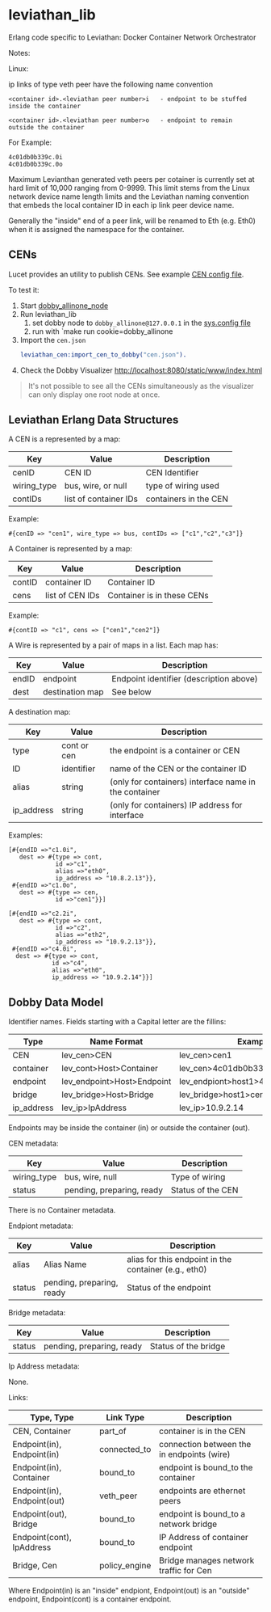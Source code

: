 # leviathan_lib
Erlang code specific to Leviathan: Docker Container Network Orchestrator

Notes:


Linux:

ip links of type veth peer have the following name convention

```
<container id>.<leviathan peer number>i   - endpoint to be stuffed
inside the container

<container id>.<leviathan peer number>o   - endpoint to remain
outside the container
```

For Example:
```
4c01db0b339c.0i
4c01db0b339c.0o
```
Maximum Levianthan generated veth peers per cotainer is currently set
at hard limit of 10,000 ranging from 0-9999.  This limit stems from
the Linux network device name length limits and the Leviathan naming
convention that embeds the local container ID in each ip link peer
device name.

Generally the "inside" end of a peer link, will be renamed to
Eth<leviathan peer number> (e.g. Eth0) when it is assigned the
namespace for the container.

## CENs

Lucet provides an utility to publish CENs. See example [CEN config file](cen.json).

To test it:

1. Start [dobby_allinone_node](https://github.com/ivanos/dobby_allinone_node)
2. Run leviathan_lib
   1. set dobby node to `dobby_allinone@127.0.0.1` in the [sys.config file](sys.config)
   2. run with `make run cookie=dobby_allinone
3. Import the `cen.json`
   ```erlang
   leviathan_cen:import_cen_to_dobby("cen.json").
   ```
4. Check the Dobby Visualizer
[http://localhost:8080/static/www/index.html](http://localhost:8080/static/www/index.html)

> It's not possible to see all the CENs simultaneously as the visualizer
> can only display one root node at once.

## Leviathan Erlang Data Structures

A CEN is a represented by a map:

Key | Value | Description
--- | ----- | -----------
cenID | CEN ID | CEN Identifier
wiring_type | bus, wire, or null | type of wiring used
contIDs | list of container IDs | containers in the CEN

Example:
```
#{cenID => "cen1", wire_type => bus, contIDs => ["c1","c2","c3"]}
```

A Container is represented by a map:

Key | Value | Description
--- | ----- | -----------
contID | container ID | Container ID
cens | list of CEN IDs | Container is in these CENs

Example:
```
#{contID => "c1", cens => ["cen1","cen2"]}
```

A Wire is represented by a pair of maps in a list. Each map has:

Key | Value | Description
--- | ----- | -----------
endID | endpoint | Endpoint identifier (description above)
dest | destination map | See below

A destination map:

Key | Value | Description
--- | ----- | -----------
type | cont or cen | the endpoint is a container or CEN
ID | identifier | name of the CEN or the container ID
alias | string | (only for containers) interface name in the container
ip_address | string | (only for containers) IP address for interface

Examples:
```
[#{endID =>"c1.0i",
   dest => #{type => cont,
             id =>"c1",
             alias =>"eth0",
             ip_address => "10.8.2.13"}},
 #{endID =>"c1.0o",
   dest => #{type => cen,
             id =>"cen1"}}]
```
```
[#{endID =>"c2.2i",
   dest => #{type => cont,
             id =>"c2",
             alias =>"eth2",
             ip_address => "10.9.2.13"}},
 #{endID =>"c4.0i",
  dest => #{type => cont,
            id =>"c4",
            alias =>"eth0",
            ip_address => "10.9.2.14"}}]
```

## Dobby Data Model

Identifier names.  Fields starting with a Capital letter are the fillins:

Type | Name Format | Example
---- | ----------- | -------
CEN | lev_cen>CEN | lev_cen>cen1
container | lev_cont>Host>Container | lev_cen>4c01db0b339c
endpoint | lev_endpoint>Host>Endpoint | lev_endpiont>host1>4c01db0b339c.0i
bridge | lev_bridge>Host>Bridge | lev_bridge>host1>cen1
ip_address | lev_ip>IpAddress | lev_ip>10.9.2.14

Endpoints may be inside the container (in) or outside the container (out).

CEN metadata:

Key | Value | Description
--- | ----- | -----------
wiring_type | bus, wire, null | Type of wiring
status | pending, preparing, ready | Status of the CEN

There is no Container metadata.

Endpiont metadata:

Key | Value | Description
--- | ----- | -----------
alias | Alias Name | alias for this endpoint in the container (e.g., eth0)
status | pending, preparing, ready | Status of the endpoint

Bridge metadata:

Key | Value | Description
--- | ----- | -----------
status | pending, preparing, ready | Status of the bridge

Ip Address metadata:

None.

Links:

Type, Type | Link Type | Description
---------- | --------- | -----------
CEN, Container | part_of | container is in the CEN
Endpoint(in), Endpoint(in) | connected_to | connection between the in endpoints (wire)
Endpoint(in), Container | bound_to | endpoint is bound_to the container
Endpoint(in), Endpoint(out) | veth_peer | endpoints are ethernet peers
Endpoint(out), Bridge | bound_to | endpoint is bound_to a network bridge
Endpoint(cont), IpAddress | bound_to | IP Address of container endpoint
Bridge, Cen | policy_engine | Bridge manages network traffic for Cen

Where Endpoint(in) is an "inside" endpiont, Endpoint(out) is an "outside"
endpoint, Endpoint(cont) is a container endpoint.
